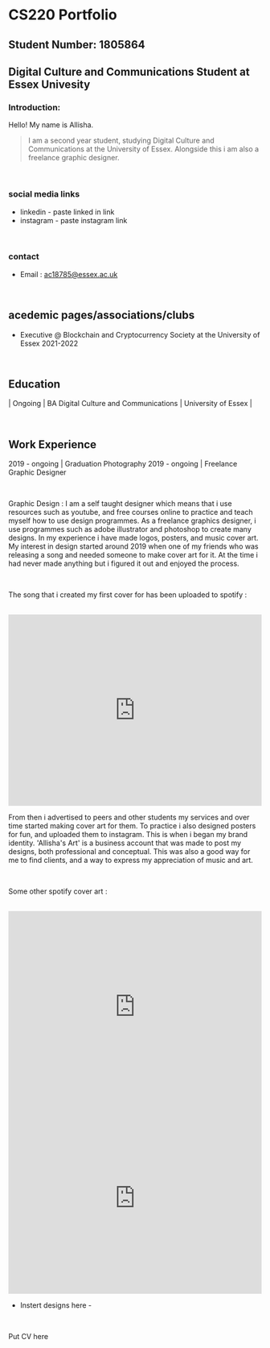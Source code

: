 # CS220 Portfolio 

## Student Number: 1805864

## **Digital Culture and Communications Student at Essex Univesity** 

### Introduction: 

Hello! My name is Allisha. 

>I am a second year student, studying Digital Culture and Communications at the University of Essex. Alongside this i am also a freelance graphic designer. 

<br>

### social media links
- linkedin  - paste linked in link 
- instagram - paste instagram link 

<br>

### contact
- Email : ac18785@essex.ac.uk

<br>

## acedemic pages/associations/clubs
- Executive @ Blockchain and Cryptocurrency Society at the University of Essex 2021-2022

<br>

## Education

| Ongoing | BA Digital Culture and Communications | University of Essex |

<br>

## Work Experience

2019 - ongoing | Graduation Photography
2019 - ongoing | Freelance Graphic Designer

<br>

Graphic Design : I am a self taught designer which means that i use resources such as youtube, and free courses online to practice and teach myself how to use design programmes. As a freelance graphics designer, i use programmes such as adobe illustrator and photoshop to create many designs. In my experience i have made logos, posters, and music cover art. My interest in design started around 2019 when one of my friends who was releasing a song and needed someone to make cover art for it. At the time i had never made anything but i figured it out and enjoyed the process. 

<br>

The song that i created my first cover for has been uploaded to spotify : 

<br>

<iframe src="https://open.spotify.com/embed/track/5bpZdKUtJEFXHFDFKXAiYU?utm_source=generator" width="100%" height="380" frameBorder="0" allowfullscreen="" allow="autoplay; clipboard-write; encrypted-media; fullscreen; picture-in-picture"></iframe>

<br>

From then i advertised to peers and other students my services and over time started making cover art for them. To practice i also designed posters for fun, and uploaded them to instagram. This is when i began my brand identity. 'Allisha's Art' is a business account that was made to post my designs, both professional and conceptual. This was also a good way for me to find clients, and a way to express my appreciation of music and art.

<br>

Some other spotify cover art  :

<br>

<iframe src="https://open.spotify.com/embed/track/3HzBZvA2Ur7hqbOy0g6aYa?utm_source=generator" width="100%" height="380" frameBorder="0" allowfullscreen="" allow="autoplay; clipboard-write; encrypted-media; fullscreen; picture-in-picture"></iframe>

<br>

<iframe src="https://open.spotify.com/embed/track/7scDupeuVYCZHJwdiM4EyL?utm_source=generator" width="100%" height="380" frameBorder="0" allowfullscreen="" allow="autoplay; clipboard-write; encrypted-media; fullscreen; picture-in-picture"></iframe>

<br>

- Instert designs here -

<br>

Put CV here 


